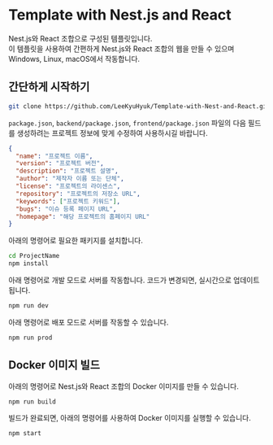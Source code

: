 # Template with Nest.js and React

Nest.js와 React 조합으로 구성된 템플릿입니다.  
이 템플릿을 사용하여 간편하게 Nest.js와 React 조합의 웹을 만들 수 있으며 Windows, Linux, macOS에서 작동합니다.

## 간단하게 시작하기

```sh
git clone https://github.com/LeeKyuHyuk/Template-with-Nest-and-React.git ProjectName
```

`package.json`, `backend/package.json`, `frontend/package.json` 파일의 다음 필드를 생성하려는 프로젝트 정보에 맞게 수정하여 사용하시길 바랍니다.

```json
{
  "name": "프로젝트 이름",
  "version": "프로젝트 버전",
  "description": "프로젝트 설명",
  "author": "제작자 이름 또는 단체",
  "license": "프로젝트의 라이센스",
  "repository": "프로젝트의 저장소 URL",
  "keywords": ["프로젝트 키워드"],
  "bugs": "이슈 등록 페이지 URL",
  "homepage": "해당 프로젝트의 홈페이지 URL"
}
```

아래의 명령어로 필요한 패키지를 설치합니다.

```sh
cd ProjectName
npm install
```

아래 명령어로 개발 모드로 서버를 작동합니다. 코드가 변경되면, 실시간으로 업데이트됩니다.

```sh
npm run dev
```

아래 명령어로 배포 모드로 서버를 작동할 수 있습니다.

```sh
npm run prod
```

## Docker 이미지 빌드

아래의 명령어로 Nest.js와 React 조합의 Docker 이미지를 만들 수 있습니다.  

```sh
npm run build
```

빌드가 완료되면, 아래의 명령어를 사용하여 Docker 이미지를 실행할 수 있습니다.

```sh
npm start
```
